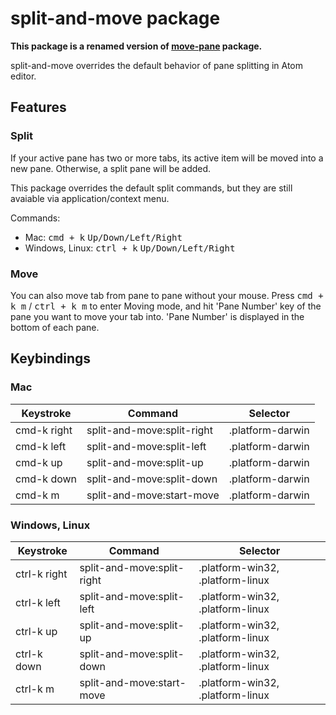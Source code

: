 # split-and-move package


**This package is a renamed version of [move-pane](http://github.com/msshnt/move-pane) package.**

split-and-move overrides the default behavior of pane splitting in Atom editor.


## Features

### Split

If your active pane has two or more tabs, its active item will be moved into a new pane. Otherwise, a split pane will be added.

This package overrides the default split commands, but they are still avaiable via application/context menu.

Commands:
- Mac: <kbd>cmd + k</kbd> <kbd>Up/Down/Left/Right</kbd>
- Windows, Linux: <kbd>ctrl + k</kbd> <kbd>Up/Down/Left/Right</kbd>

### Move
You can also move tab from pane to pane without your mouse.
Press <kbd>cmd + k m</kbd> / <kbd>ctrl + k m</kbd> to enter Moving mode, and hit 'Pane Number' key of the pane you want to move your tab into.
'Pane Number' is displayed in the bottom of each pane.


## Keybindings

### Mac
| Keystroke | Command | Selector |
| --------- | ------- | -------- |
| cmd-k right | split-and-move:split-right | .platform-darwin |
| cmd-k left | split-and-move:split-left | .platform-darwin |
| cmd-k up | split-and-move:split-up | .platform-darwin |
| cmd-k down | split-and-move:split-down | .platform-darwin |
| cmd-k m | split-and-move:start-move | .platform-darwin |

### Windows, Linux
| Keystroke | Command | Selector |
| --------- | ------- | -------- |
| ctrl-k right | split-and-move:split-right | .platform-win32, .platform-linux |
| ctrl-k left | split-and-move:split-left | .platform-win32, .platform-linux |
| ctrl-k up | split-and-move:split-up | .platform-win32, .platform-linux |
| ctrl-k down | split-and-move:split-down | .platform-win32, .platform-linux |
| ctrl-k m | split-and-move:start-move | .platform-win32, .platform-linux |
